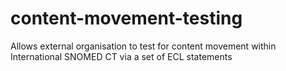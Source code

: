 # content-movement-testing
Allows external organisation to test for content movement within International SNOMED CT via a set of ECL statements
